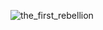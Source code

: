 ![the_first_rebellion](https://github.com/user-attachments/assets/6c3d5702-7c70-42e7-8cb9-e0d0285b7e8f)

